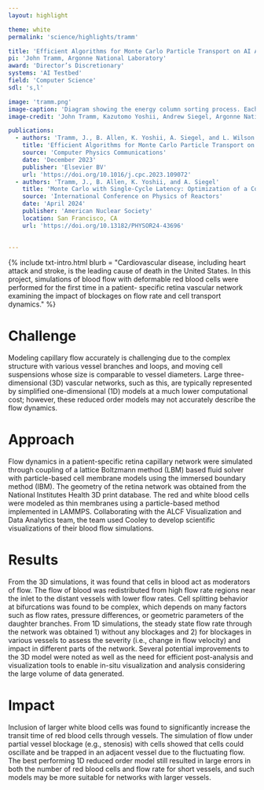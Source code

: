 ```yaml
---
layout: highlight

theme: white
permalink: 'science/highlights/tramm'

title: 'Efficient Algorithms for Monte Carlo Particle Transport on AI Accelerator Hardware'
pi: 'John Tramm, Argonne National Laboratory'
award: 'Director’s Discretionary'
systems: 'AI Testbed'
field: 'Computer Science'
sdl: 's,l'

image: 'tramm.png' 
image-caption: 'Diagram showing the energy column sorting process. Each square represents a single PE in the WSE-2 grid, with each dot representing a particle.'
image-credit: 'John Tramm, Kazutomo Yoshii, Andrew Siegel, Argonne National Laboratory; Bryce Allen, Argonne National Laboratory and University of Chicago; Leighton Wilson, Cerebras Systems'

publications:
  - authors: 'Tramm, J., B. Allen, K. Yoshii, A. Siegel, and L. Wilson'
    title: 'Efficient Algorithms for Monte Carlo Particle Transport on AI Accelerator Hardware'
    source: 'Computer Physics Communications'
    date: 'December 2023'
    publisher: 'Elsevier BV'
    url: 'https://doi.org/10.1016/j.cpc.2023.109072'
  - authors: 'Tramm, J., B. Allen, K. Yoshii, and A. Siegel'
    title: 'Monte Carlo with Single-Cycle Latency: Optimization of a Continuous Energy Cross Section Lookup Kernel for AI Accelerator Hardware'
    source: 'International Conference on Physics of Reactors'
    date: 'April 2024'
    publisher: 'American Nuclear Society'
    location: San Francisco, CA
    url: 'https://doi.org/10.13182/PHYSOR24-43696'
    
    
---
```


{% include txt-intro.html 
    blurb = "Cardiovascular disease, including heart attack and stroke, is the leading cause of death in the United States. In this project, simulations of blood flow with deformable red blood cells were performed for the first time in a patient- specific retina vascular network examining the impact of blockages on flow rate and cell transport dynamics."
%}



# Challenge

Modeling capillary flow accurately is challenging due to the complex structure with various vessel branches and loops, and moving cell suspensions whose size is comparable to vessel diameters. Large three-dimensional (3D) vascular networks, such as this, are typically represented by simplified one-dimensional (1D) models at a much lower computational cost; however, these reduced order models may not accurately describe the flow dynamics.



# Approach

Flow dynamics in a patient-specific retina capillary network were simulated through coupling of a lattice Boltzmann method (LBM) based fluid solver with particle-based cell membrane models using the immersed boundary method (IBM). The geometry of the retina network was obtained from the National Institutes Health 3D print database. The red and white blood cells were modeled as thin membranes using a particle-based method implemented in LAMMPS. Collaborating with the ALCF Visualization and Data Analytics team, the team used Cooley to develop scientific visualizations of their blood flow simulations.



# Results

From the 3D simulations, it was found that cells in blood act as moderators of flow. The flow of blood was redistributed from high flow rate regions near the inlet to the distant vessels with lower flow rates. Cell splitting behavior at bifurcations was found to be complex, which depends on many factors such as flow rates, pressure differences, or geometric parameters of the daughter branches. From 1D simulations, the steady state flow rate through the network was obtained 1) without any blockages and 2) for blockages in various vessels to assess the severity (i.e., change in flow velocity) and impact in different parts of the network. Several potential improvements to the 3D model were noted as well as the need for efficient post-analysis and visualization tools to enable in-situ visualization and analysis considering the large volume of data generated.



# Impact

Inclusion of larger white blood cells was found to significantly increase the transit time of red blood cells through vessels. The simulation of flow under partial vessel blockage (e.g., stenosis) with cells showed that cells could oscillate and be trapped in an adjacent vessel due to the fluctuating flow. The best performing 1D reduced order model still resulted in large errors in both the number of red blood cells and flow rate for short vessels, and such models may be more suitable for networks with larger vessels.
